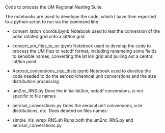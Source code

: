 Code to process the UM Regional Nesting Suite. 

The notebooks are used to develope the code, which I have then exported to a python script to run via the command line. 

- convert_latlon_coords.ipynb
Notebook  used to test the conversion of the polar rotated grid onto a lat/lon grid 

- convert_um_files_to_nc.ipynb 
Notebook used to develop the code to process the UM files to netcdf format, including renameing some fields to sensible names, converting the lat lon grid and pulling out a central lat/lon point 

- Aerosol_conversions_size_dists.ipynb
Notebook used to develop the code needed to do the aerosol/chemical unit converstions and the size distribution processing 

- um2nc_RNS.py
Does the initial lat/lon, netcdf conversions, is not specific to file names 

- aerosol_converstions.py 
Does the aerosol unit conversions, size distributions, etc. Does depend on files names.  

- simple_iris_wrap_RNS.sh
Runs both the um2nc_RNS.py and aerosol_converstions.py 


